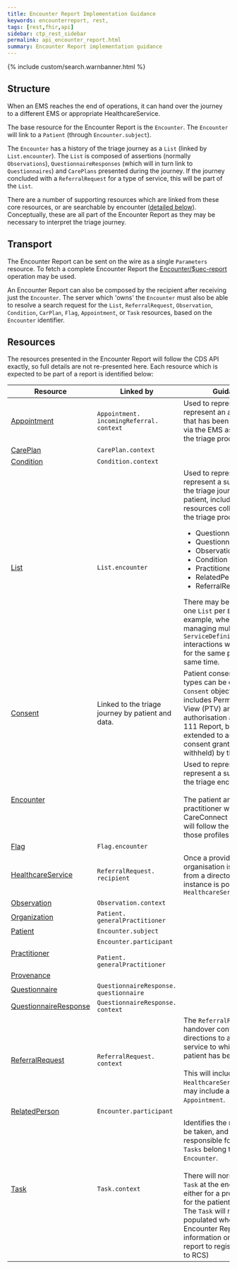 ```yaml
---
title: Encounter Report Implementation Guidance
keywords: encounterreport, rest,
tags: [rest,fhir,api] 
sidebar: ctp_rest_sidebar
permalink: api_encounter_report.html
summary: Encounter Report implementation guidance     
---
```


{% include custom/search.warnbanner.html %}    
    
## Structure
When an EMS reaches the end of operations, it can hand over the journey to a different EMS or appropriate HealthcareService.    
    
The base resource for the Encounter Report is the `Encounter`. The `Encounter` will  link to a `Patient` (through `Encounter.subject`).    
    
The `Encounter` has a history of the triage journey as a `List` (linked by `List.encounter`). The `List` is composed of assertions (normally `Observations`), `QuestionnaireResponses` (which will in turn link to `Questionnaires`) and `CarePlans` presented during the journey. If the journey concluded with a `ReferralRequest` for a type of service, this will be part of the `List`.    
    
There are a number of supporting resources which are linked from these core resources, or are searchable by encounter ([detailed below](#Resources)). Conceptually, these are all part of the Encounter Report as they may be necessary to interpret the triage journey.    
    
## Transport ##
The Encounter Report can be sent on the wire as a single `Parameters` resource. To fetch a complete Encounter Report the [Encounter/$uec-report](api_post_uec_report.html) operation may be used.  
   
An Encounter Report can also be composed by the recipient after receiving just the `Encounter`. The server which 'owns' the `Encounter` must also be able to resolve a search request for the `List`, `ReferralRequest`, `Observation`, `Condition`, `CarPlan`, `Flag`, `Appointment`, or `Task` resources, based on the `Encounter` identifier.    
    
## Resources ##    
The resources presented in the Encounter Report will follow the CDS API exactly, so full details are not re-presented here. Each resource which is expected to be part of a report is identified below:    
    
<table style="min-width:100%;width:100%">    
<thead>    
<tr>    
<th>Resource</th>    
<th>Linked by</th>    
<th>Guidance</th>    
</tr>    
</thead>    
<tbody>    
<tr>    
  <td><a href="https://www.hl7.org/fhir/STU3/appointment.html">Appointment</a></td>    
  <td><code>Appointment.<wbr>incomingReferral.<wbr>context</code></td>    
  <td>Used to represent represent an appointment that has been generated via the EMS as a result of the triage process.</td>    
</tr>    
<tr>    
  <td><a href="api_care_plan.html">CarePlan</a></td>    
  <td><code>CarePlan.<wbr>context</code></td>    
  <td></td>    
</tr>    
<tr>    
  <td><a href="api_condition.html">Condition</a></td>    
  <td><code>Condition.<wbr>context</code></td>    
  <td></td>    
</tr>    
<tr>    
  <td><a href="https://hl7.org/fhir/STU3/list.html">List</a></td>    
  <td><code>List.<wbr>encounter</code></td>    
  <td>    
    Used to represent represent a summary of the triage journey for a patient, including all resources collected during the triage process i.e.:    
    <ul>    
    <li>Questionnaire</li>    
    <li>QuestionnaireResponse</li>    
    <li>Observation</li>    
    <li>Condition</li>    
    <li>Practitioner</li>    
    <li>RelatedPerson</li>    
    <li>ReferralRequest</li>    
    </ul>    
    There may be more than one <code>List</code> per <code>Encounter</code>, for example, where a CDS is managing multiple <code>ServiceDefinition</code> interactions with the EMS for the same patient at the same time.    
  </td>    
</tr>    
<tr>    
  <td><a href="api_consent.html">Consent</a></td>    
  <td>Linked to the triage journey by patient and data.</td>    
  <td>    
   Patient consent of different types can be carried in a <code>Consent</code> object. This includes Permission To View (PTV) and authorisation as per the 111 Report, but can be extended to any type of consent granted (or withheld) by the patient.    
  </td>    
</tr>    
<tr>    
  <td><a href="api_encounter.html">Encounter</a></td>    
  <td></td>    
  <td>    
    Used to represent represent a summary of the triage encounter.    
    <br><br>    
    The patient and practitioner will be CareConnect profiles, and will follow the rules for those profiles    
</td>    
</tr>    
<tr>    
  <td><a href="api_flag.html">Flag</a></td>    
  <td><code>Flag.<wbr>encounter</code></td>    
  <td></td>    
</tr>    
<tr>    
  <td><a href="https://hl7.org/fhir/STU3/healthcareservice.html">HealthcareService</a></td>    
  <td><code>ReferralRequest.<wbr>recipient</code></td>    
  <td>Once a provider organisation is selected from a directory, the instance is populated as a <code>HealthcareService</code></td>    
</tr>    
<tr>    
  <td><a href="api_observation.html">Observation</a></td>    
  <td><code>Observation.<wbr>context</code></td>    
  <td></td>    
</tr>    
<tr>    
  <td><a href="https://hl7.org/fhir/stu3/organization.html">Organization</a></td>    
  <td><code>Patient.<wbr>generalPractitioner</code></td>    
  <td></td>    
</tr>    
<tr>    
  <td><a href="https://hl7.org/fhir/stu3/patient.html">Patient</a></td>    
  <td><code>Encounter.<wbr>subject</code></td>    
  <td></td>    
</tr>    
<tr>    
  <td><a href="https://hl7.org/fhir/stu3/practitioner.html">Practitioner</a></td>    
  <td>    
    <code>Encounter.<wbr>participant</code><br><br>    
    <code>Patient.<wbr>generalPractitioner</code></td>    
  <td></td>    
</tr>    
<tr>    
  <td><a href="api_provenance.html">Provenance</a></td>    
  <td></td>    
  <td></td>    
</tr>    
<tr>    
  <td><a href="api_questionnaire.html">Questionnaire</a></td>    
  <td><code>QuestionnaireResponse.<wbr>questionnaire</code></td>    
  <td></td>    
</tr>    
<tr>    
  <td><a href="api_questionnaire_response.html">QuestionnaireResponse</a></td>    
  <td><code>QuestionnaireResponse.<wbr>context</code></td>    
  <td></td>    
</tr>    
<tr>    
  <td><a href="api_referral_request.html">ReferralRequest</a></td>    
  <td><code>ReferralRequest.<wbr>context</code></td>    
  <td>    
    The <code>ReferralRequest</code> at handover contains directions to an actual service to which the patient has been referred.    
    <br><br>    
    This will include a specific <code>HealthcareService</code>, and may include an <code>Appointment</code>.    
</td>    
</tr>    
<tr>    
  <td><a href="https://hl7.org/fhir/stu3/relatedperson.html">RelatedPerson</a></td>    
  <td><code>Encounter.<wbr>participant</code></td>    
  <td></td>    
</tr>    
<tr>    
  <td><a href="https://www.hl7.org/fhir/stu3/task.html">Task</a></td>    
  <td><code>Task.<wbr>context</code></td>    
  <td>    
      Identifies the next action to be taken, and who is responsible for that action. <code>Tasks</code> belong to the <code>Encounter</code>.    
      <br><br>    
      There will normally be a <code>Task</code> at the end of triage - either for a professional, or for the patient, to carry out. The <code>Task</code> will not be populated where the Encounter Report is for information only (e.g. report to registered GP, or to RCS)    
  </td>    
</tr>    
</tbody>    
</table>
<!--stackedit_data:
eyJoaXN0b3J5IjpbOTAwMDQ2MTQ5LDE0MzgxMzA3ODksLTE3MD
MzNzAxNjEsLTI0NjAxMjc2MCwxNzY1MTUzNjY0LC0xNjgxNjk5
MTE2LDI3OTkyOTI3OCwyMTM5MTg4MDIxXX0=
-->